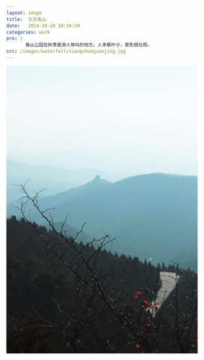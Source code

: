 ```yaml
---
layout: image
title:  北京香山
date:   2014-10-20 10:34:29
categories: work
pre: | 
       香山公园在秋季是游人惨叫的地方。人多枫叶少，景色很壮观。
src: /images/waterfall/xiangshanyuanjing.jpg
---
```


![](/images/xiangshanyuanjing.jpg)
